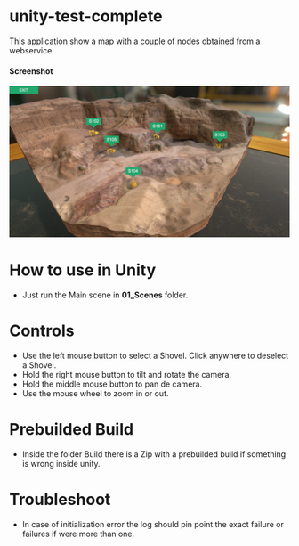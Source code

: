# unity-test-complete

This application show a map with a couple of nodes obtained from a webservice.

#### Screenshot
![Example](https://github.com/ZoserLock/unity-test-complete/blob/master/Images/image.png?raw=true)

# How to use in Unity

* Just run the Main scene in **01_Scenes** folder.

# Controls

* Use the left mouse button to select a Shovel. Click anywhere to deselect a Shovel.
* Hold the right mouse button to tilt and rotate the camera.
* Hold the middle mouse button to pan de camera.
* Use the mouse wheel to zoom in or out.

# Prebuilded Build

* Inside the folder Build there is a Zip with a prebuilded build if something is wrong inside unity.

# Troubleshoot

* In case of initialization error the log should pin point the exact failure or failures if were more than one.

